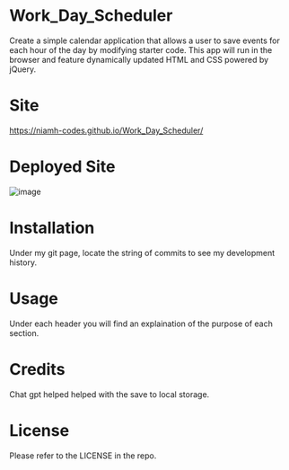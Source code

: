 # Work_Day_Scheduler
Create a simple calendar application that allows a user to save events for each hour of the day by modifying starter code. This app will run in the browser and feature dynamically updated HTML and CSS powered by jQuery.

# Site
https://niamh-codes.github.io/Work_Day_Scheduler/

# Deployed Site 
![image](https://github.com/Niamh-Codes/Work_Day_Scheduler/assets/151567906/074c0d48-3ec6-416e-8991-f5cd225e9c71)

# Installation
Under my git page, locate the string of commits to see my development history.

# Usage
Under each header you will find an explaination of the purpose of each section.

# Credits
Chat gpt helped  helped with the save to local storage.

# License
Please refer to the LICENSE in the repo.

